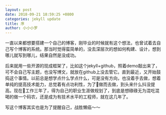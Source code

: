 ```yaml
---
layout: post
date: 2018-09-21 18:59:25 +0800
categories: jekyll update
title: 序
author: 小小小罗
---
```



一直以来都想要搭建一个自己的博客，刚毕业的时候就有这个想法，也曾试着去自己写个博客的系统。那当时觉得蛮简单的，没去深层次的想如何构建、设计，想到哪儿就写到哪儿，结果自然是没成功。

后来就用一些开源的现成框架了，比如这个jekyll+github，照着demo敲出来了，可不会自己写主题，也没写博文，就放在github上没去管它。直到最近，又开始鼓捣这个事情。以前总是想学点什么学点什么，可是没有方向，也没着手去做，想着单纯的提高技术能力，总觉着有点功利性，为了做而去做，到头来什么抖没提高。现在工作三年了，得为自己的职业生涯做规划了，到底是想碌碌无为混吃混喝的做一个码农，还是成为有技术水平的工程师，就在这几年了。

写这个博客其实也是为了提醒自己，战胜懒癌～～